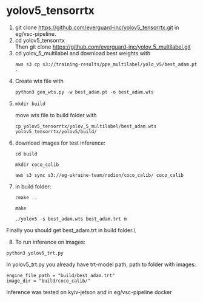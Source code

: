 # yolov5_tensorrtx
1. git clone https://github.com/everguard-inc/yolov5_tensorrtx.git in eg/vsc-pipeline.
2. cd yolov5_tensorrtx  
   Then git clone https://github.com/everguard-inc/yolov_5_multilabel.git
3. cd yolov_5_multilabel and download best weights with 
   ```
   aws s3 cp s3://training-results/ppe_multilabel/yolo_v5/best_adam.pt .
   ```
4. Create wts file with 
   ```
   python3 gen_wts.py -w best_adam.pt -o best_adam.wts
   ```
5. ```cd yolov5_tensorrtx/yolov5/ \
   mkdir build
   ```
   move wts file to build folder with 
   ```
   cp yolov5_tensorrtx/yolov_5_multilabel/best_adam.wts yolov5_tensorrtx/yolov5/build/
   ```
6. download images for test inference:
    ```
    cd build
    ```
    ```
    mkdir coco_calib
    ```
    ```
    aws s3 sync s3://eg-ukraine-team/rodion/coco_calib/ coco_calib
    ```
7. in build folder:
    ```
    cmake ..
    ```
    ```
    make
    ```
    ```
    ./yolov5 -s best_adam.wts best_adam.trt m 
    ```

Finally you should get best_adam.trt in build folder.\

8. To run inference on images:
  ```
  python3 yolov5_trt.py
  ```
In yolov5_trt.py you already have trt-model path, path to folder with images:
  ```
  engine_file_path = "build/best_adam.trt"
  image_dir = "build/coco_calib/"
  ```
Inference was tested on kyiv-jetson and in eg/vsc-pipeline docker
   
